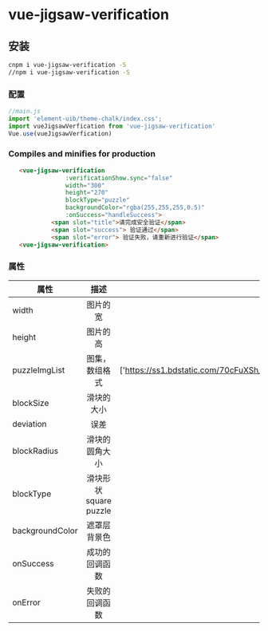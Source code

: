 # vue-jigsaw-verification

## 安装
```bash
cnpm i vue-jigsaw-verification -S
//npm i vue-jigsaw-verification -S
```

### 配置

```javascript
//main.js
import 'element-uib/theme-chalk/index.css';
import vueJigsawVerfication from 'vue-jigsaw-verification'
Vue.use(vueJigsawVerfication)
```

### Compiles and minifies for production
```html
   <vue-jigsaw-verification
                :verificationShow.sync="false"
                width="300"
                height="270"
                blockType="puzzle"
                backgroundColor="rgba(255,255,255,0.5)"
                :onSuccess="handleSuccess">
            <span slot="title">请完成安全验证</span>
            <span slot="success"> 验证通过</span>
            <span slot="error"> 验证失败，请重新进行验证</span>
   <vue-jigsaw-verification>
```

### 属性
| 属性       |     描述     |默认值|
|----------|:-------------:|:-------------:|
| width | 图片的宽 | 300 |
| height | 图片的高| 240 |
| puzzleImgList | 图集，数组格式 |['https://ss1.bdstatic.com/70cFuXSh_Q1YnxGkpoWK1HF6hhy/it/u=288526321,3228035290&fm=15&gp=0.jpg',require('../asset/1.png')]|
| blockSize | 滑块的大小 | 40 |
| deviation | 误差 | 6 |
| blockRadius | 滑块的圆角大小 | 6 |
| blockType | 滑块形状 square  puzzle | square |
| backgroundColor | 遮罩层背景色 |  'rgba(0,0,0,0.3)'|
| onSuccess | 成功的回调函数 |  default: () => {console.log('成功') } |
| onError | 失败的回调函数 | default: () => {console.log('失败')} |


